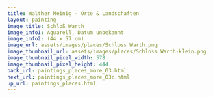 ```yaml
---
title: Walther Meinig - Orte & Landschaften
layout: painting
image_title: Schloß Warth
image_info1: Aquarell, Datum unbekannt
image_info2: (44 x 57 cm)
image_url: assets/images/places/Schloss Warth.png
image_thumbnail_url: assets/images/places/Schloss Warth-klein.png
image_thumbnail_pixel_width: 578
image_thumbnail_pixel_height: 444
back_url: paintings_places_more_03.html
next_url: paintings_places_more_03c.html
up_url: paintings_places.html
---
```


